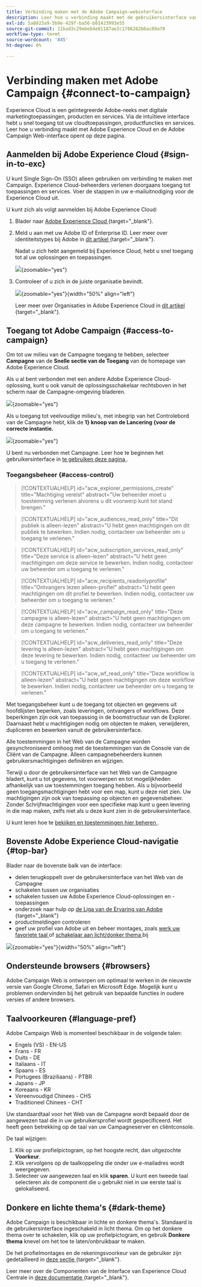 ```yaml
---
title: Verbinding maken met de Adobe Campaign-webinterface
description: Leer hoe u verbinding maakt met de gebruikersinterface van Adobe Campaign Web
exl-id: 5a8023a9-5b9e-429f-ba56-b01423993e55
source-git-commit: 11bad3c29ebeb4e81187ae2c1786262b6ac89a70
workflow-type: tm+mt
source-wordcount: '845'
ht-degree: 0%

---
```


# Verbinding maken met Adobe Campaign {#connect-to-campaign}

Experience Cloud is een geïntegreerde Adobe-reeks met digitale marketingtoepassingen, producten en services. Via de intuïtieve interface hebt u snel toegang tot uw cloudtoepassingen, productfuncties en services. Leer hoe u verbinding maakt met Adobe Experience Cloud en de Adobe Campaign Web-interface opent op deze pagina.

## Aanmelden bij Adobe Experience Cloud {#sign-in-to-exc}

U kunt Single Sign-On (SSO) alleen gebruiken om verbinding te maken met Campaign. Experience Cloud-beheerders verlenen doorgaans toegang tot toepassingen en services. Voer de stappen in uw e-mailuitnodiging voor de Experience Cloud uit.

U kunt zich als volgt aanmelden bij Adobe Experience Cloud:

1. Blader naar [ Adobe Experience Cloud ](https://experience.adobe.com/){target="_blank"}.

1. Meld u aan met uw Adobe ID of Enterprise ID. Leer meer over identiteitstypes bij Adobe in [ dit artikel ](https://helpx.adobe.com/enterprise/using/identity.html){target="_blank"}.

   Nadat u zich hebt aangemeld bij Experience Cloud, hebt u snel toegang tot al uw oplossingen en toepassingen.

   ![](assets/exc-home.png){zoomable="yes"}

1. Controleer of u zich in de juiste organisatie bevindt.

   ![](assets/exc-orgs.png){zoomable="yes"}{width="50%" align="left"}

   Leer meer over Organisaties in Adobe Experience Cloud in [ dit artikel ](https://experienceleague.adobe.com/docs/core-services/interface/administration/organizations.html?lang=nl){target="_blank"}.


## Toegang tot Adobe Campaign {#access-to-campaign}

Om tot uw milieu van de Campagne toegang te hebben, selecteer **Campagne** van de **Snelle sectie van de Toegang** van de homepage van Adobe Experience Cloud.

Als u al bent verbonden met een andere Adobe Experience Cloud-oplossing, kunt u ook vanuit de oplossingsschakelaar rechtsboven in het scherm naar de Campagne-omgeving bladeren.

![](assets/solution-switcher.png){zoomable="yes"}

Als u toegang tot veelvoudige milieu&#39;s, met inbegrip van het Controlebord van de Campagne hebt, klik de **1} knoop van de Lancering {voor de correcte instantie.**

![](assets/launch-campaign.png){zoomable="yes"}

U bent nu verbonden met Campagne. Leer hoe te beginnen het gebruikersinterface in [ te gebruiken deze pagina ](user-interface.md).

### Toegangsbeheer {#access-control}

>[!CONTEXTUALHELP]
>id="acw_explorer_permissions_create"
>title="Machtiging vereist"
>abstract="Uw beheerder moet u toestemming verlenen alvorens u dit voorwerp kunt tot stand brengen."

>[!CONTEXTUALHELP]
>id="acw_audiences_read_only"
>title="Dit publiek is alleen-lezen"
>abstract="U hebt geen machtigingen om dit publiek te bewerken. Indien nodig, contacteer uw beheerder om u toegang te verlenen."

>[!CONTEXTUALHELP]
>id="acw_subscription_services_read_only"
>title="Deze service is alleen-lezen"
>abstract="U hebt geen machtigingen om deze service te bewerken. Indien nodig, contacteer uw beheerder om u toegang te verlenen."

>[!CONTEXTUALHELP]
>id="acw_recipients_readonlyprofile"
>title="Ontvangers lezen alleen-profiel"
>abstract="U hebt geen machtigingen om dit profiel te bewerken. Indien nodig, contacteer uw beheerder om u toegang te verlenen."

>[!CONTEXTUALHELP]
>id="acw_campaign_read_only"
>title="Deze campagne is alleen-lezen"
>abstract="U hebt geen machtigingen om deze campagne te bewerken. Indien nodig, contacteer uw beheerder om u toegang te verlenen."

>[!CONTEXTUALHELP]
>id="acw_deliveries_read_only"
>title="Deze levering is alleen-lezen"
>abstract="U hebt geen machtigingen om deze levering te bewerken. Indien nodig, contacteer uw beheerder om u toegang te verlenen."

>[!CONTEXTUALHELP]
>id="acw_wf_read_only"
>title="Deze workflow is alleen-lezen"
>abstract="U hebt geen machtigingen om deze workflow te bewerken. Indien nodig, contacteer uw beheerder om u toegang te verlenen."

Met toegangsbeheer kunt u de toegang tot objecten en gegevens uit hoofdlijsten beperken, zoals leveringen, ontvangers of workflows. Deze beperkingen zijn ook van toepassing in de boomstructuur van de Explorer. Daarnaast hebt u machtigingen nodig om objecten te maken, verwijderen, dupliceren en bewerken vanuit de gebruikersinterface.

Alle toestemmingen in het Web van de Campagne worden gesynchroniseerd omhoog met de toestemmingen van de Console van de Cliënt van de Campagne. Alleen campagnebeheerders kunnen gebruikersmachtigingen definiëren en wijzigen.

Terwijl u door de gebruikersinterface van het Web van de Campagne bladert, kunt u tot gegevens, tot voorwerpen en tot mogelijkheden afhankelijk van uw toestemmingen toegang hebben. Als u bijvoorbeeld geen toegangsmachtigingen hebt voor een map, kunt u deze niet zien. Uw machtigingen zijn ook van toepassing op objecten en gegevensbeheer. Zonder Schrijfmachtigingen voor een specifieke map kunt u geen levering in die map maken, zelfs niet als u deze kunt zien in de gebruikersinterface.

U kunt leren hoe te [ bekijken en toestemmingen hier beheren ](permissions.md).

## Bovenste Adobe Experience Cloud-navigatie {#top-bar}

Blader naar de bovenste balk van de interface:

* delen terugkoppelt over de gebruikersinterface van het Web van de Campagne
* schakelen tussen uw organisaties
* schakelen tussen uw Adobe Experience Cloud-oplossingen en -toepassingen
* onderzoek naar hulp op [ de Liga van de Ervaring van Adobe ](https://experienceleague.adobe.com/docs/){target="_blank"}
* productmeldingen controleren
* geef uw profiel van Adobe uit en beheer montages, zoals [ werk uw favoriete taal ](#language-pref) of [ schakelaar aan licht/donker thema ](#dark-theme) bij

![](assets/do-not-localize/unified-shell.png){zoomable="yes"}{width="50%" align="left"}

## Ondersteunde browsers {#browsers}

Adobe Campaign Web is ontworpen om optimaal te werken in de nieuwste versie van Google Chrome, Safari en Microsoft Edge. Mogelijk kunt u problemen ondervinden bij het gebruik van bepaalde functies in oudere versies of andere browsers.

## Taalvoorkeuren {#language-pref}

Adobe Campaign Web is momenteel beschikbaar in de volgende talen:

* Engels (VS) - EN-US
* Frans - FR
* Duits - DE
* Italiaans - IT
* Spaans - ES
* Portugees (Braziliaans) - PTBR
* Japans - JP
* Koreaans - KR
* Vereenvoudigd Chinees - CHS
* Traditioneel Chinees - CHT


Uw standaardtaal voor het Web van de Campagne wordt bepaald door de aangewezen taal die in uw gebruikersprofiel wordt gespecificeerd. Het heeft geen betrekking op de taal van uw Campagneserver en cliëntconsole.

De taal wijzigen:

1. Klik op uw profielpictogram, op het hoogste recht, dan uitgezochte **Voorkeur**.
1. Klik vervolgens op de taalkoppeling die onder uw e-mailadres wordt weergegeven.
1. Selecteer uw aangewezen taal en klik **sparen**. U kunt een tweede taal selecteren als de component die u gebruikt niet in uw eerste taal is gelokaliseerd.

## Donkere en lichte thema&#39;s {#dark-theme}

Adobe Campaign is beschikbaar in lichte en donkere thema&#39;s. Standaard is de gebruikersinterface ingeschakeld in licht thema. Om op het donkere thema over te schakelen, klik op uw profielpictogram, en gebruik **Donkere thema** knevel om het toe te laten/onbruikbaar te maken.

De het profielmontages en de rekeningsvoorkeur van de gebruiker zijn gedetailleerd in [ deze sectie ](https://experienceleague.adobe.com/docs/core-services/interface/experience-cloud.html#preferences){target="_blank"}.

Leer meer over de Componenten van de Interface van Experience Cloud Centrale in [ deze documentatie ](https://experienceleague.adobe.com/docs/core-services/interface/experience-cloud.html){target="_blank"}.
